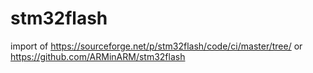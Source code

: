 # stm32flash

import of 
https://sourceforge.net/p/stm32flash/code/ci/master/tree/
or
https://github.com/ARMinARM/stm32flash
